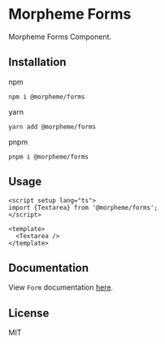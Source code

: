 # Morpheme Forms

Morpheme Forms Component. 

## Installation

npm

```
npm i @morpheme/forms
```

yarn

```
yarn add @morpheme/forms
```

pnpm

```
pnpm i @morpheme/forms
```

## Usage

```vue
<script setup lang="ts">
import {Textarea} from '@morpheme/forms';
</script>

<template>
  <Textarea />
</template>
```

## Documentation

View `Form` documentation [here](https://gits-ui.web.app/?path=/story/components-forms--default).

## License

MIT
